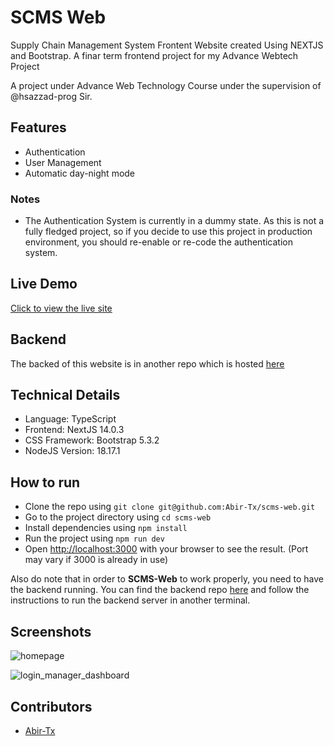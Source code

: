 # SCMS Web

Supply Chain Management System Frontent Website created Using NEXTJS and Bootstrap. A finar term frontend project for my Advance Webtech Project

A project under Advance Web Technology Course under the supervision of @hsazzad-prog Sir.

## Features

- Authentication
- User Management
- Automatic day-night mode

### Notes

- The Authentication System is currently in a dummy state. As this is not a fully fledged project, so if you decide to use this project in production environment, you should re-enable or re-code the authentication system.

## Live Demo

[Click to view the live site](https://scms-wheat.vercel.app/)

## Backend

The backed of this website is in another repo which is hosted [here](https://github.com/Abir-Tx/scms-backend)

## Technical Details

- Language: TypeScript
- Frontend: NextJS 14.0.3
- CSS Framework: Bootstrap 5.3.2
- NodeJS Version: 18.17.1

## How to run

- Clone the repo using `git clone git@github.com:Abir-Tx/scms-web.git`
- Go to the project directory using `cd scms-web`
- Install dependencies using `npm install`
- Run the project using `npm run dev`
- Open [http://localhost:3000](http://localhost:3000) with your browser to see the result. (Port may vary if 3000 is already in use)

Also do note that in order to **SCMS-Web** to work properly, you need to have the backend running. You can find the backend repo [here](https://github.com/Abir-Tx/scms-backend) and follow the instructions to run the backend server in another terminal.

## Screenshots

![homepage](https://github.com/Abir-Tx/scms-web/assets/28858998/dd2445ed-4bc6-4a56-9575-12367bb151eb)

![login_manager_dashboard](https://github.com/Abir-Tx/scms-web/assets/28858998/a23b07f5-f449-4f0c-8157-ca13cf46e342)

## Contributors

- [Abir-Tx](https://github.com/Abir-Tx)
